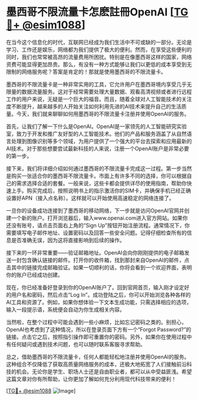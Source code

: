 # 墨西哥不限流量卡怎麽註冊OpenAI [[TG💪+ @esim1088](https://t.me/s/esim1088)]

在当今这个信息化的时代，互联网已经成为我们生活中不可或缺的一部分。无论是学习、工作还是娱乐，网络都为我们提供了极大的便利。然而，在享受这些便利的同时，我们也常常被高昂的流量费用所困扰。特别是在像墨西哥这样的国家，网络资费可能显得更加昂贵。那么，有没有一种方式能够让我们以更低的成本享受到无限制的网络服务呢？答案是肯定的！那就是使用墨西哥的不限流量卡。

墨西哥的不限流量卡是一种非常实用的工具，它允许用户在墨西哥境内享受几乎无限量的数据流量服务。这对于经常需要处理大量数据、观看高清视频或者进行远程工作的用户来说，无疑是一个巨大的福音。而且，随着全球对人工智能技术的关注度不断提升，越来越多的人开始关注如何利用先进的AI技术来提升自己的生活质量。今天，我们就来聊聊如何用墨西哥的不限流量卡注册并使用OpenAI的服务。

首先，让我们了解一下什么是OpenAI。OpenAI是一家领先的人工智能研究实验室，致力于开发和推广友好型的人工智能技术。他们的产品和服务涵盖了从自然语言处理到图像识别等多个领域，为用户提供了一个强大的平台去探索和应用最新的AI技术。对于那些想要尝试最新科技的人来说，注册一个OpenAI账户是非常必要的第一步。

接下来，我们将详细介绍如何通过墨西哥的不限流量卡完成这一过程。第一步当然是购买一张适合你的墨西哥不限流量卡。市面上有许多不同的选择，你可以根据自己的需求选择合适的套餐。一般来说，这些卡都会提供详尽的使用指南，帮助你快速上手。购买完成后，按照说明书上的指示激活你的SIM卡，并确保手机已经正确设置好APN（接入点名称）。这样就可以开始使用高速稳定的网络连接了。

一旦你的设备成功连接到了墨西哥的移动网络，下一步就是访问OpenAI官网并创建一个新的账户。打开浏览器后，输入www.openai.com进入官方网站。如果你还没有账号，请点击页面右上角的“Sign Up”按钮开始注册流程。通常情况下，你需要填写电子邮件地址、设置密码以及回答一些安全问题。记得仔细检查所有的信息是否准确无误，因为这将直接影响到后续的操作。

接下来的一环非常重要——验证邮箱地址。OpenAI会向你刚刚提供的电子邮箱发送一封包含确认链接的邮件。打开你的收件箱，找到那封来自OpenAI的邮件，点击其中的链接完成邮箱验证。如果一切顺利的话，你将会看到一个欢迎界面，表明你的账户已经成功创建。

现在，你已经准备好登录到你的OpenAI账户了。回到官网首页，输入刚才设定好的用户名和密码，然后点击“Log In”。成功登陆之后，你可以开始浏览各种各样的AI工具和资源了。例如，如果你想体验一下文本生成功能，只需选择相应的选项，输入一段提示语，系统便会自动为你生成相关内容。

当然啦，在整个过程中可能会遇到一些小麻烦，比如忘记密码之类的。别担心，OpenAI也考虑到了这种情况，所以在登录页面下方有一个“Forgot Password?”的链接。点击它之后，按照指引操作即可重置你的密码。另外，如果你在使用过程中有任何疑问或遇到技术问题，也可以随时联系客服寻求帮助。

总之，借助墨西哥的不限流量卡，任何人都能轻松地注册并使用OpenAI的服务。这种组合不仅降低了获取高质量网络服务的成本，还极大地拓宽了人们接触前沿科技的机会。无论你是学生、职场人士还是自由职业者，都可以从中受益匪浅。希望这篇文章对你有所帮助，让你更加了解如何充分利用现代科技带来的便利！

[[TG💪+ @esim1088](https://t.me/s/esim1088) ![Image](https://i.postimg.cc/4NQfJmqS/Snipaste-2025-05-13-00-14-12.png)]